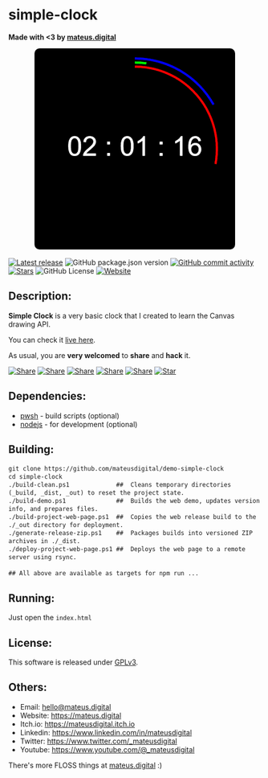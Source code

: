 # simple-clock

**Made with <3 by [mateus.digital](https://mateus.digital)**


<!-- ----------------------------------------------------------------------- -->
<p align="center">
  <a href="https://mateus.digital/simple-clock">
    <img style="border-radius: 10px;" src="https://raw.githubusercontent.com/mateusdigital/demo-simple-clock/refs/heads/main/_project-resources/readme.gif"/>
  </a>
</p>

<!-- Badges -->
[![Latest release](https://img.shields.io/github/v/tag/mateusdigital/demo-simple-clock?label=Latest%20release&style=for-the-badge)](https://github.com/mateusdigital/simple-clock/releases)
![GitHub package.json version](https://img.shields.io/github/package-json/v/mateusdigital/demo-simple-clock?style=for-the-badge)
[![GitHub commit activity](https://img.shields.io/github/commit-activity/t/mateusdigital/demo-simple-clock?style=for-the-badge)](https://github.com/mateusdigital/simple-clock/commits)
[![Stars](https://img.shields.io/github/stars/mateusdigital/demo-simple-clock?style=for-the-badge)](https://github.com/mateusdigital/simple-clock/stargazers)
![GitHub License](https://img.shields.io/github/license/mateusdigital/demo-simple-clock?style=for-the-badge)
[![Website](https://img.shields.io/website?url=https%3A%2F%2Fmateus.digital/simple-clock%2Findex.html&style=for-the-badge&logo=web)](https://mateus.digital/simple-clock)



<!-- ----------------------------------------------------------------------- -->
## Description:

**Simple Clock** is a very basic clock that I created to learn the Canvas drawing API.

You can check it [live here](https://mateus.digital/simple-clock).

As usual, you are **very welcomed** to **share** and **hack** it.

<!-- Share -->

[![Share](https://img.shields.io/badge/share-000000?logo=x&logoColor=white)](https://x.com/intent/tweet?text=Check%20out%20this%20project%20on%20GitHub:%20https://github.com/mateusdigital/simple-clock%20%23pixelart%20%23gamedev)
[![Share](https://img.shields.io/badge/share-1877F2?logo=facebook&logoColor=white)](https://www.facebook.com/sharer/sharer.php?u=https://github.com/mateusdigital/simple-clock)
[![Share](https://img.shields.io/badge/share-0A66C2?logo=linkedin&logoColor=white)](https://www.linkedin.com/sharing/share-offsite/?url=https://github.com/mateusdigital/simple-clock)
[![Share](https://img.shields.io/badge/share-FF4500?logo=reddit&logoColor=white)](https://www.reddit.com/submit?title=Check%20out%20this%20project%20on%20GitHub:%20https://github.com/mateusdigital/simple-clock)
[![Share](https://img.shields.io/badge/share-0088CC?logo=telegram&logoColor=white)](https://t.me/share/url?url=https://github.com/mateusdigital/simple-clock&text=Check%20out%20this%20project%20on%20GitHub)
[![Star](https://img.shields.io/badge/⭐%20Give%20a%20Star-000000?logo=github&logoColor=white)](https://github.com/mateusdigital/simple-clock/stargazers)


<!-- ----------------------------------------------------------------------- -->
## Dependencies:
- [pwsh](https://github.com/PowerShell/PowerShell) - build scripts (optional)
- [nodejs](https://nodejs.org/en) - for development (optional)



<!-- ----------------------------------------------------------------------- -->
## Building:


```pwsh
git clone https://github.com/mateusdigital/demo-simple-clock
cd simple-clock
./build-clean.ps1             ##  Cleans temporary directories (_build, _dist, _out) to reset the project state.
./build-demo.ps1              ##  Builds the web demo, updates version info, and prepares files.
./build-project-web-page.ps1  ##  Copies the web release build to the ./_out directory for deployment.
./generate-release-zip.ps1    ##  Packages builds into versioned ZIP archives in ./_dist.
./deploy-project-web-page.ps1 ##  Deploys the web page to a remote server using rsync.

## All above are available as targets for npm run ...
```

<!-- ----------------------------------------------------------------------- -->
## Running:
Just open the ```index.html```


<!-- ----------------------------------------------------------------------- -->
## License:

This software is released under [GPLv3](https://www.gnu.org/licenses/gpl-3.0.en.html).


<!-- ----------------------------------------------------------------------- -->
## Others:

- Email: hello@mateus.digital
- Website: https://mateus.digital
- Itch.io: https://mateusdigital.itch.io
- Linkedin: https://www.linkedin.com/in/mateusdigital
- Twitter: https://www.twitter.com/_mateusdigital
- Youtube: https://www.youtube.com/@_mateusdigital

There's more FLOSS things at [mateus.digital](https://mateus.digital) :)
